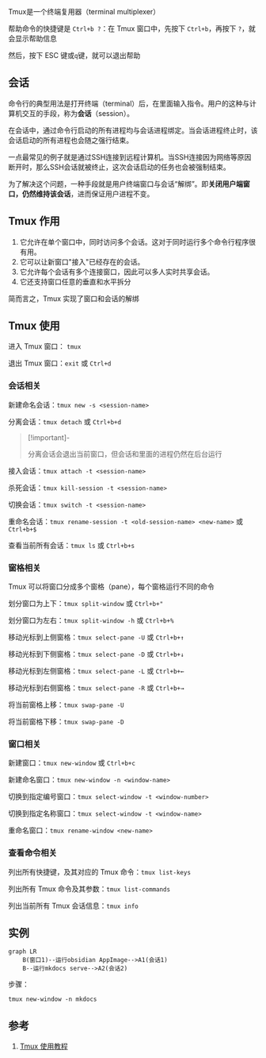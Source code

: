 
Tmux是一个终端复用器（terminal multiplexer）

帮助命令的快捷键是 `Ctrl+b ?`：在 Tmux 窗口中，先按下 `Ctrl+b`，再按下 `?`，就会显示帮助信息

然后，按下 ESC 键或`q`键，就可以退出帮助

## 会话

命令行的典型用法是打开终端（terminal）后，在里面输入指令。用户的这种与计算机交互的手段，称为**会话**（session）。

在会话中，通过命令行启动的所有进程均与会话进程绑定。当会话进程终止时，该会话启动的所有进程也会随之强行结束。

一点最常见的例子就是通过SSH连接到远程计算机。当SSH连接因为网络等原因断开时，那么SSH会话就被终止，这次会话启动的任务也会被强制结束。

为了解决这个问题，一种手段就是用户终端窗口与会话“解绑”。即**关闭用户端窗口，仍然维持该会话**，进而保证用户进程不变。

## Tmux 作用

1. 它允许在单个窗口中，同时访问多个会话。这对于同时运行多个命令行程序很有用。
2. 它可以让新窗口"接入"已经存在的会话。
3. 它允许每个会话有多个连接窗口，因此可以多人实时共享会话。
4. 它还支持窗口任意的垂直和水平拆分

简而言之，Tmux 实现了窗口和会话的解绑



## Tmux 使用

进入 Tmux 窗口： `tmux`

退出 Tmux 窗口：`exit` 或 `Ctrl+d`

### 会话相关

新建命名会话：`tmux new -s <session-name>`

分离会话：`tmux detach` 或 `Ctrl+b+d`

> [!important]-
> 
> 分离会话会退出当前窗口，但会话和里面的进程仍然在后台运行

接入会话：`tmux attach -t <session-name>`

杀死会话：`tmux kill-session -t <session-name>`

切换会话：`tmux switch -t <session-name>`

重命名会话：`tmux rename-session -t <old-session-name> <new-name>` 或 `Ctrl+b+$`

查看当前所有会话：`tmux ls` 或 `Ctrl+b+s`

### 窗格相关  

Tmux 可以将窗口分成多个窗格（pane），每个窗格运行不同的命令

划分窗口为上下：`tmux split-window` 或 `Ctrl+b+"`

划分窗口为左右：`tmux split-window -h` 或 `Ctrl+b+%`

移动光标到上侧窗格：`tmux select-pane -U` 或 `Ctrl+b+↑`

移动光标到下侧窗格：`tmux select-pane -D` 或 `Ctrl+b+↓`

移动光标到左侧窗格：`tmux select-pane -L` 或 `Ctrl+b+←`

移动光标到右侧窗格：`tmux select-pane -R` 或 `Ctrl+b+→`

将当前窗格上移：`tmux swap-pane -U`

将当前窗格下移：`tmux swap-pane -D`

### 窗口相关

新建窗口：`tmux new-window` 或 `Ctrl+b+c`

新建命名窗口：`tmux new-window -n <window-name>`    

切换到指定编号窗口：`tmux select-window -t <window-number>`

切换到指定名称窗口：`tmux select-window -t <window-name>`

重命名窗口：`tmux rename-window <new-name>`

### 查看命令相关

列出所有快捷键，及其对应的 Tmux 命令：`tmux list-keys`

列出所有 Tmux 命令及其参数：`tmux list-commands`

列出当前所有 Tmux 会话信息：`tmux info` 

## 实例

```mermaid
graph LR
	B(窗口1)--运行obsidian AppImage-->A1(会话1) 
	B--运行mkdocs serve-->A2(会话2) 
```

步骤：

`tmux new-window -n mkdocs`

## 参考

1. [Tmux 使用教程](https://www.ruanyifeng.com/blog/2019/10/tmux.html)
